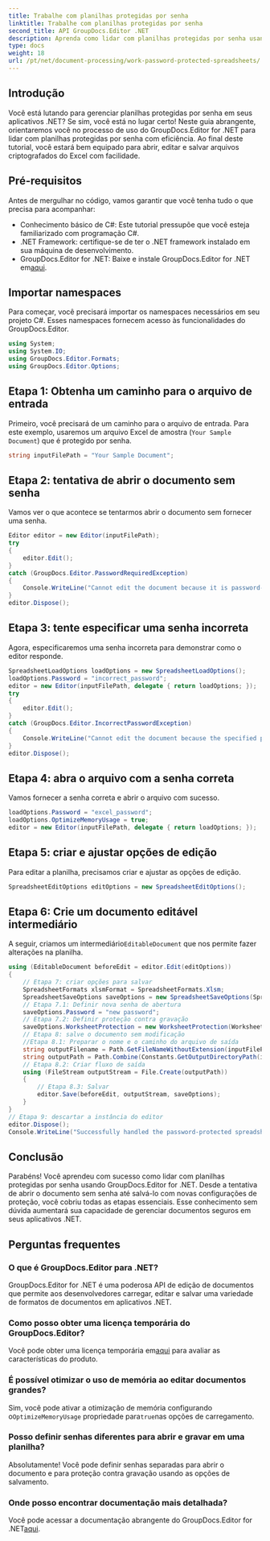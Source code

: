 ```yaml
---
title: Trabalhe com planilhas protegidas por senha
linktitle: Trabalhe com planilhas protegidas por senha
second_title: API GroupDocs.Editor .NET
description: Aprenda como lidar com planilhas protegidas por senha usando GroupDocs.Editor for .NET. Este guia detalhado orienta você na abertura e no salvamento de arquivos Excel seguros.
type: docs
weight: 18
url: /pt/net/document-processing/work-password-protected-spreadsheets/
---
```

## Introdução
Você está lutando para gerenciar planilhas protegidas por senha em seus aplicativos .NET? Se sim, você está no lugar certo! Neste guia abrangente, orientaremos você no processo de uso do GroupDocs.Editor for .NET para lidar com planilhas protegidas por senha com eficiência. Ao final deste tutorial, você estará bem equipado para abrir, editar e salvar arquivos criptografados do Excel com facilidade.
## Pré-requisitos
Antes de mergulhar no código, vamos garantir que você tenha tudo o que precisa para acompanhar:
- Conhecimento básico de C#: Este tutorial pressupõe que você esteja familiarizado com programação C#.
- .NET Framework: certifique-se de ter o .NET framework instalado em sua máquina de desenvolvimento.
-  GroupDocs.Editor for .NET: Baixe e instale GroupDocs.Editor for .NET em[aqui](https://releases.groupdocs.com/editor/net/).
## Importar namespaces
Para começar, você precisará importar os namespaces necessários em seu projeto C#. Esses namespaces fornecem acesso às funcionalidades do GroupDocs.Editor.
```csharp
using System;
using System.IO;
using GroupDocs.Editor.Formats;
using GroupDocs.Editor.Options;
```
## Etapa 1: Obtenha um caminho para o arquivo de entrada
Primeiro, você precisará de um caminho para o arquivo de entrada. Para este exemplo, usaremos um arquivo Excel de amostra (`Your Sample Document`) que é protegido por senha.
```csharp
string inputFilePath = "Your Sample Document";
```
## Etapa 2: tentativa de abrir o documento sem senha
Vamos ver o que acontece se tentarmos abrir o documento sem fornecer uma senha.
```csharp
Editor editor = new Editor(inputFilePath);
try
{
    editor.Edit();
}
catch (GroupDocs.Editor.PasswordRequiredException)
{
    Console.WriteLine("Cannot edit the document because it is password-protected. A password is required.");
}
editor.Dispose();
```
## Etapa 3: tente especificar uma senha incorreta
Agora, especificaremos uma senha incorreta para demonstrar como o editor responde.
```csharp
SpreadsheetLoadOptions loadOptions = new SpreadsheetLoadOptions();
loadOptions.Password = "incorrect_password";
editor = new Editor(inputFilePath, delegate { return loadOptions; });
try
{
    editor.Edit();
}
catch (GroupDocs.Editor.IncorrectPasswordException)
{
    Console.WriteLine("Cannot edit the document because the specified password is incorrect.");
}
editor.Dispose();
```
## Etapa 4: abra o arquivo com a senha correta
Vamos fornecer a senha correta e abrir o arquivo com sucesso.
```csharp
loadOptions.Password = "excel_password";
loadOptions.OptimizeMemoryUsage = true;
editor = new Editor(inputFilePath, delegate { return loadOptions; });
```
## Etapa 5: criar e ajustar opções de edição
Para editar a planilha, precisamos criar e ajustar as opções de edição.
```csharp
SpreadsheetEditOptions editOptions = new SpreadsheetEditOptions();
```
## Etapa 6: Crie um documento editável intermediário
 A seguir, criamos um intermediário`EditableDocument` que nos permite fazer alterações na planilha.
```csharp
using (EditableDocument beforeEdit = editor.Edit(editOptions))
{
    // Etapa 7: criar opções para salvar
    SpreadsheetFormats xlsmFormat = SpreadsheetFormats.Xlsm;
    SpreadsheetSaveOptions saveOptions = new SpreadsheetSaveOptions(SpreadsheetFormats.Xlsm);
    // Etapa 7.1: Definir nova senha de abertura
    saveOptions.Password = "new password";
    // Etapa 7.2: Definir proteção contra gravação
    saveOptions.WorksheetProtection = new WorksheetProtection(WorksheetProtectionType.All, "write password");
    // Etapa 8: salve o documento sem modificação
    //Etapa 8.1: Preparar o nome e o caminho do arquivo de saída
    string outputFilename = Path.GetFileNameWithoutExtension(inputFilePath) + "." + xlsmFormat.Extension;
    string outputPath = Path.Combine(Constants.GetOutputDirectoryPath(inputFilePath), outputFilename);
    // Etapa 8.2: Criar fluxo de saída
    using (FileStream outputStream = File.Create(outputPath))
    {
        // Etapa 8.3: Salvar
        editor.Save(beforeEdit, outputStream, saveOptions);
    }
}
// Etapa 9: descartar a instância do editor
editor.Dispose();
Console.WriteLine("Successfully handled the password-protected spreadsheet. Editor instance has been disposed: {0}", editor.IsDisposed ? "Yes" : "No");
```
## Conclusão
Parabéns! Você aprendeu com sucesso como lidar com planilhas protegidas por senha usando GroupDocs.Editor for .NET. Desde a tentativa de abrir o documento sem senha até salvá-lo com novas configurações de proteção, você cobriu todas as etapas essenciais. Esse conhecimento sem dúvida aumentará sua capacidade de gerenciar documentos seguros em seus aplicativos .NET.
## Perguntas frequentes
### O que é GroupDocs.Editor para .NET?
GroupDocs.Editor for .NET é uma poderosa API de edição de documentos que permite aos desenvolvedores carregar, editar e salvar uma variedade de formatos de documentos em aplicativos .NET.
### Como posso obter uma licença temporária do GroupDocs.Editor?
 Você pode obter uma licença temporária em[aqui](https://purchase.groupdocs.com/temporary-license/) para avaliar as características do produto.
### É possível otimizar o uso de memória ao editar documentos grandes?
 Sim, você pode ativar a otimização de memória configurando o`OptimizeMemoryUsage` propriedade para`true`nas opções de carregamento.
### Posso definir senhas diferentes para abrir e gravar em uma planilha?
Absolutamente! Você pode definir senhas separadas para abrir o documento e para proteção contra gravação usando as opções de salvamento.
### Onde posso encontrar documentação mais detalhada?
 Você pode acessar a documentação abrangente do GroupDocs.Editor for .NET[aqui](https://reference.groupdocs.com/editor/net/).